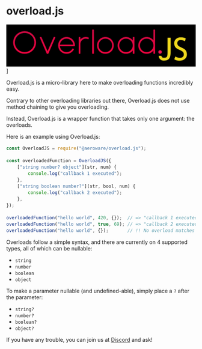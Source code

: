 # overload.js

![logo](./overloadjs.png)]

Overload.js is a micro-library here to make overloading functions incredibly easy.

Contrary to other overloading libraries out there, Overload.js does not use method chaining to give you overloading.

Instead, Overload.js is a wrapper function that takes only one argument: the overloads.

Here is an example using Overload.js:

```js
const OverloadJS = require("@aeroware/overload.js");

const overloadedFunction = OverloadJS({
    ["string number? object"](str, num) {
        console.log("callback 1 executed");
    },
    ["string boolean number?"](str, bool, num) {
        console.log("callback 2 executed");
    },
});

overloadedFunction("hello world", 420, {});  // => "callback 1 executed"
overloadedFunction("hello world", true, 69); // => "callback 2 executed"
overloadedFunction("hello world", {});       // !! No overload matches this call.
```

Overloads follow a simple syntax, and there are currently on 4 supported types, all of which can be nullable:

-   `string`
-   `number`
-   `boolean`
-   `object`

To make a parameter nullable (and undefined-able), simply place a `?` after the parameter:

-   `string?`
-   `number?`
-   `boolean?`
-   `object?`

If you have any trouble, you can join us at [Discord](https://www.discord.gg/Vs4rfsfd4q) and ask!
